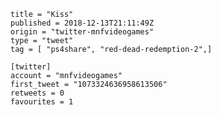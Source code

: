 ```
title = "Kiss"
published = 2018-12-13T21:11:49Z
origin = "twitter-mnfvideogames"
type = "tweet"
tag = [ "ps4share", "red-dead-redemption-2",]

[twitter]
account = "mnfvideogames"
first_tweet = "1073324636958613506"
retweets = 0
favourites = 1
```

<p class='image'><img src='https://mnf.m17s.net/2018/12/13/DuU3EUVWkAAnqVn.jpg' alt=''></p>

